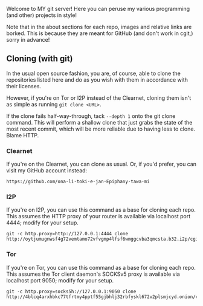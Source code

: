 Welcome to MY git server! Here you can peruse my various programming (and other)
projects in style!

Note that in the about sections for each repo, images and relative links are
borked. This is because they are meant for GitHub (and don't work in cgit,)
sorry in advance!

## Cloning (with git)

In the usual open source fashion, you are, of course, able to clone the
repositories listed here and do as you wish with them in accordance with their
licenses.

However, if you're on Tor or I2P instead of the Clearnet, cloning them isn't as
simple as running `git clone <URL>`.

If the clone fails half-way-through, tack `--depth 1` onto the git clone
command. This will perform a shallow clone that just grabs the state of the most
recent commit, which will be more reliable due to having less to clone. Blame
HTTP.

### Clearnet

If you're on the Clearnet, you can clone as usual. Or, if you'd prefer, you can
visit my GitHub account instead:

```
https://github.com/ona-li-toki-e-jan-Epiphany-tawa-mi
```

### I2P

If you're on I2P, you can use this command as a base for cloning each repo. This
assumes the HTTP proxy of your router is available via localhost port 4444;
modify for your setup.

```
git -c http.proxy=http://127.0.0.1:4444 clone http://oytjumugnwsf4g72vemtamo72vfvgmp4lfsf6wmggcvba3qmcsta.b32.i2p/cgit/<repository>
```

### Tor

If you're on Tor, you can use this command as a base for cloning each repo. This
assumes the Tor client daemon's SOCKSv5 proxy is available via localhost port
9050; modify for your setup.

```
git -c http.proxy=socks5h://127.0.0.1:9050 clone http://4blcq4arxhbkc77tfrtmy4pptf55gjbhlj32rbfyskl672v2plsmjcyd.onion/cgit/<repository>
```
